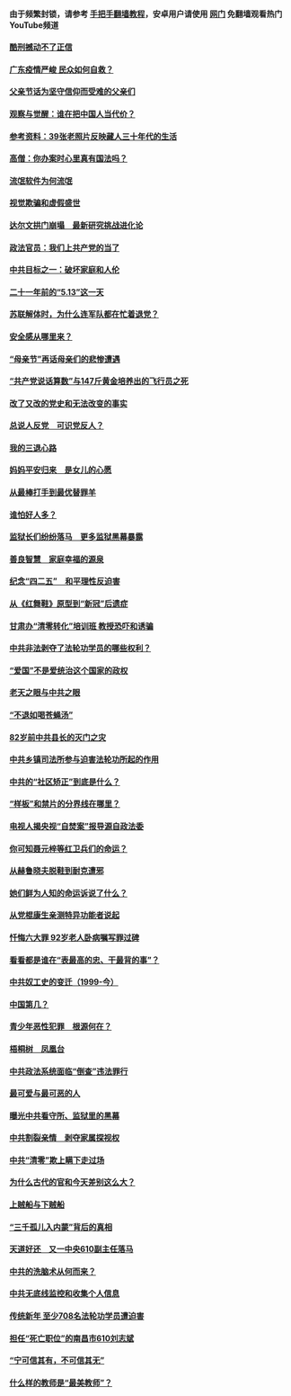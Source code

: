 #### 由于频繁封锁，请参考 [手把手翻墙教程](https://github.com/gfw-breaker/guides/wiki/)，安卓用户请使用 [网门](https://github.com/gfw-breaker/nogfw/blob/master/dl.md?t=06261401) 免翻墙观看热门YouTube频道 

#### [酷刑撼动不了正信](../pages/19/427414.md?t=06261401) 

#### [广东疫情严峻 民众如何自救？](../pages/19/427311.md?t=06261401) 

#### [父亲节话为坚守信仰而受难的父亲们](../pages/19/427033.md?t=06261401) 

#### [观察与觉醒：谁在把中国人当代价？](../pages/19/426987.md?t=06261401) 

#### [参考资料：39张老照片反映藏人三十年代的生活](../pages/19/426471.md?t=06261401) 

#### [高僧：你办案时心里真有国法吗？](../pages/19/426530.md?t=06261401) 

#### [流氓软件为何流氓](../pages/19/426531.md?t=06261401) 

#### [视觉欺骗和虚假盛世](../pages/19/426443.md?t=06261401) 

#### [达尔文拱门崩塌　最新研究挑战进化论](../pages/19/426009.md?t=06261401) 

#### [政法官员：我们上共产党的当了](../pages/19/425351.md?t=06261401) 

#### [中共目标之一：破坏家庭和人伦](../pages/19/424454.md?t=06261401) 

#### [二十一年前的“5.13”这一天](../pages/19/424814.md?t=06261401) 

#### [苏联解体时，为什么连军队都在忙着退党？](../pages/19/424335.md?t=06261401) 

#### [安全感从哪里来？](../pages/19/424336.md?t=06261401) 

#### [“母亲节”再话母亲们的悲惨遭遇](../pages/19/424234.md?t=06261401) 

#### [“共产党说话算数”与147斤黄金培养出的飞行员之死](../pages/19/424115.md?t=06261401) 

#### [改了又改的党史和无法改变的事实](../pages/19/424037.md?t=06261401) 

#### [总说人反党　可识党反人？](../pages/19/423820.md?t=06261401) 

#### [我的三退心路](../pages/19/423876.md?t=06261401) 

#### [妈妈平安归来　是女儿的心愿](../pages/19/423947.md?t=06261401) 

#### [从最棒打手到最优替罪羊](../pages/19/423819.md?t=06261401) 

#### [谁怕好人多？](../pages/19/423774.md?t=06261401) 

#### [监狱长们纷纷落马　更多监狱黑幕暴露](../pages/19/423787.md?t=06261401) 

#### [善良智慧　家庭幸福的源泉](../pages/19/423632.md?t=06261401) 

#### [纪念“四二五”　和平理性反迫害](../pages/19/423660.md?t=06261401) 

#### [从《红舞鞋》原型到“新冠”后遗症](../pages/19/423509.md?t=06261401) 

#### [甘肃办“清零转化”培训班 教授恐吓和诱骗](../pages/19/423498.md?t=06261401) 

#### [中共非法剥夺了法轮功学员的哪些权利？](../pages/19/423392.md?t=06261401) 

#### [“爱国”不是爱统治这个国家的政权](../pages/19/423029.md?t=06261401) 

#### [老天之眼与中共之眼](../pages/19/423378.md?t=06261401) 

#### [“不退如喝苍蝇汤”](../pages/19/423287.md?t=06261401) 

#### [82岁前中共县长的灭门之灾](../pages/19/423055.md?t=06261401) 

#### [中共乡镇司法所参与迫害法轮功所起的作用](../pages/19/423064.md?t=06261401) 

#### [中共的“社区矫正”到底是什么？](../pages/19/422870.md?t=06261401) 

#### [“样板”和禁片的分界线在哪里？](../pages/19/422704.md?t=06261401) 

#### [电视人揭央视“自焚案”报导源自政法委](../pages/19/422770.md?t=06261401) 

#### [你可知聂元梓等红卫兵们的命运？](../pages/19/422848.md?t=06261401) 

#### [从赫鲁晓夫脱鞋到耐克遭邪](../pages/19/422826.md?t=06261401) 

#### [她们鲜为人知的命运诉说了什么？](../pages/19/422754.md?t=06261401) 

#### [从党棍康生亲测特异功能者说起](../pages/19/422657.md?t=06261401) 

#### [忏悔六大罪 92岁老人卧病嘱写罪过碑](../pages/19/422750.md?t=06261401) 

#### [看看都是谁在“表最高的忠、干最背的事”？](../pages/19/422703.md?t=06261401) 

#### [中共奴工史的变迁（1999-今）](../pages/19/422656.md?t=06261401) 

#### [中国第几？](../pages/19/422496.md?t=06261401) 

#### [青少年恶性犯罪　根源何在？](../pages/19/422449.md?t=06261401) 

#### [梧桐树　凤凰台](../pages/19/422442.md?t=06261401) 

#### [中共政法系统面临“倒查”违法罪行](../pages/19/422497.md?t=06261401) 

#### [最可爱与最可恶的人](../pages/19/422448.md?t=06261401) 

#### [曝光中共看守所、监狱里的黑幕](../pages/19/422390.md?t=06261401) 

#### [中共割裂亲情　剥夺家属探视权](../pages/19/422364.md?t=06261401) 

#### [中共“清零”欺上瞒下走过场](../pages/19/422306.md?t=06261401) 

#### [为什么古代的官和今天差别这么大？](../pages/19/422228.md?t=06261401) 

#### [上贼船与下贼船](../pages/19/422276.md?t=06261401) 

#### [“三千孤儿入内蒙”背后的真相](../pages/19/422229.md?t=06261401) 

#### [天道好还　又一中央610副主任落马](../pages/19/422155.md?t=06261401) 

#### [中共的洗脑术从何而来？](../pages/19/422154.md?t=06261401) 

#### [中共无底线监控和收集个人信息](../pages/19/422039.md?t=06261401) 

#### [传统新年 至少708名法轮功学员遭迫害](../pages/19/421946.md?t=06261401) 

#### [担任“死亡职位”的南昌市610刘志斌](../pages/19/421957.md?t=06261401) 

#### [“宁可信其有，不可信其无”](../pages/19/421691.md?t=06261401) 

#### [什么样的教师是“最美教师”？](../pages/19/421755.md?t=06261401) 

